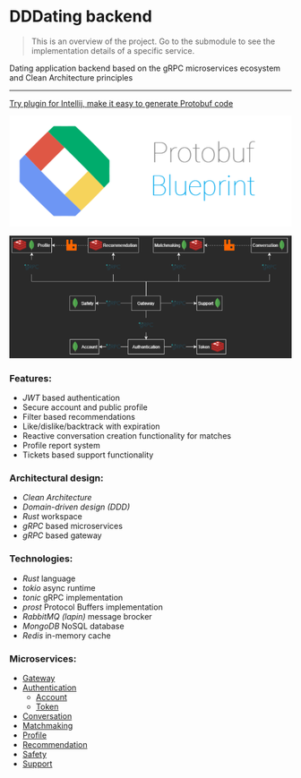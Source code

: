 # DDDating backend

> This is an overview of the project. Go to the submodule to see the implementation details of a specific service.

Dating application backend based on the gRPC microservices ecosystem and Clean Architecture principles

____

[Try plugin for Intellij, make it easy to generate Protobuf code](https://plugins.jetbrains.com/plugin/21792-protobuf-blueprint)

[![Protobuf Blueprint](https://github.com/numq/protobuf-blueprint-plugin/blob/master/media/logo.png)](https://plugins.jetbrains.com/plugin/21792-protobuf-blueprint)

![Overview](./media/dddating-backend-overview.png)

### Features:

- *JWT* based authentication
- Secure account and public profile
- Filter based recommendations
- Like/dislike/backtrack with expiration
- Reactive conversation creation functionality for matches
- Profile report system
- Tickets based support functionality

### Architectural design:

- *Clean Architecture*
- *Domain-driven design (DDD)*
- *Rust* workspace
- *gRPC* based microservices
- *gRPC* based gateway

### Technologies:

- *Rust* language
- *tokio* async runtime
- *tonic* gRPC implementation
- *prost* Protocol Buffers implementation
- *RabbitMQ (lapin)* message brocker
- *MongoDB* NoSQL database
- *Redis* in-memory cache

### Microservices:

- [Gateway](./service/gateway)
- [Authentication](./service/authentication)
    - [Account](./service/account)
    - [Token](./service/token)
- [Conversation](./service/conversation)
- [Matchmaking](./service/matchmaking)
- [Profile](./service/profile)
- [Recommendation](./service/recommendation)
- [Safety](./service/safety)
- [Support](./service/support)
